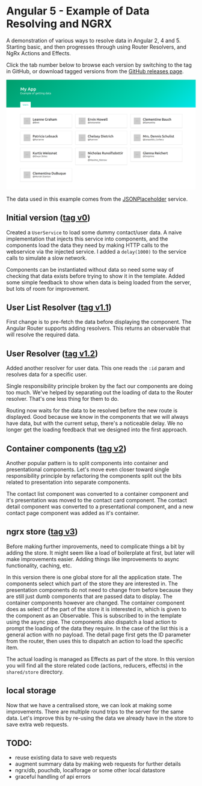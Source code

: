 # Angular 5 - Example of Data Resolving and NGRX

A demonstration of various ways to resolve data in Angular 2, 4 and 5.
Starting basic, and then progresses through using Router Resolvers, and 
NgRx Actions and Effects.

Click the tab number below to browse each version 
by switching to the tag in GitHub, or download 
tagged versions from the [GitHub releases page](../../releases).

![angular5 example](screenshot.png "Angular 5 example")

The data used in this example comes from the 
[JSONPlaceholder](https://jsonplaceholder.typicode.com/) service.


## Initial version ([tag v0](../../tree/v0))

Created a `UserService` to load some dummy contact/user data.
A naive implementation that injects this service into 
components, and the components load the data they need by
making HTTP calls to the webservice via the injected service.
I added a `delay(1000)` to the service calls to simulate 
a slow network.

Components can be instantiated without data so need some way of
checking that data exists before trying to show it in the template.
Added some simple feedback to show when data is being loaded from
the server, but lots of room for improvement. 


## User List Resolver ([tag v1.1](../../tree/v1.1))

First change is to pre-fetch the data before displaying the component.
The Angular Router supports adding resolvers. This returns an observable
that will resolve the required data. 

## User Resolver ([tag v1.2](../../tree/v1.2))

Added another resolver for user data. This one reads the `:id` param
and resolves data for a specific user. 

Single responsibility principle broken by the fact our components are 
doing too much. We've helped by separating out the loading of data to 
the Router resolver. That's one less thing for them to do.

Routing now waits for the data to be resolved before the new route 
is displayed. Good because we know in the components that we will
always have data, but with the current setup, there's a noticeable 
delay. We no longer get the loading feedback that we designed into 
the first approach.

## Container components ([tag v2](../../tree/v2))

Another popular pattern is to split components into container and 
presentational components. Let's move even closer toward single 
responsibility principle by refactoring the components split out
the bits related to presentation into separate components.

The contact list component was converted to a container component
and it's presentation was moved to the contact card component.
The contact detail component was converted to a presentational
component, and a new contact page component was added as it's
container.

## ngrx store ([tag v3](../../tree/v3))

Before making further improvements, need to complicate things 
a bit by adding the store. It might seem like a load of boilerplate
at first, but later will make improvements easier. Adding things
like improvements to async functionality, caching, etc.

In this version there is one global store for all the application
state. The components select which part of the store they are 
interested in. The presentation components do not need to change
from before because they are still just dumb components that are 
passed data to display. The container components however are changed.
The container component does as select of the part of the store
it is interested in, which is given to the component as an 
Observable. This is subscribed to in the template using the 
async pipe. The components also dispatch a load action to 
prompt the loading of the data they require. In the case of the
list this is a general action with no payload. The detail page
first gets the ID parameter from the router, then uses this
to dispatch an action to load the specific item.

The actual loading is managed as Effects as part of the store.
In this version you will find all the store related code 
(actions, reducers, effects) in the `shared/store` directory.


## local storage

Now that we have a centralised store, we can look at making 
some improvements. There are multiple round trips to the server
for the same data. Let's improve this by re-using the data we 
already have in the store to save extra web requests.


## TODO: 

 - reuse existing data to save web requests
 - augment summary data by making web requests for further details
 - ngrx/db, pouchdb, localforage or some other local datastore
 - graceful handling of api errors
